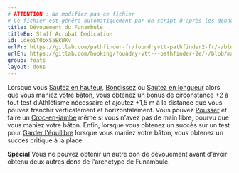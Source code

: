 ```yaml
---
# ATTENTION : Ne modifiez pas ce fichier
# Ce fichier est généré automatiquement par un script d'après les données du module Foundry VTT officiel et de sa traduction
title: Dévouement du Funambule
titleEn: Staff Acrobat Dedication
id: LoeoiYOpxSaEkWKv
urlFr: https://gitlab.com/pathfinder-fr/foundryvtt-pathfinder2-fr/-/blob/master/data/feats/LoeoiYOpxSaEkWKv.htm
urlEn: https://gitlab.com/hooking/foundry-vtt---pathfinder-2e/-/blob/master/packs/data/feats.db/staff-acrobat-dedication.json
group: feats
layout: dons
---
```

Lorsque vous [Sautez en hauteur](../actions/sauter-en-hauteur.md), [Bondissez](../actions/bondir.md) ou [Sautez en longueur](../actions/sauter-en-longueur.md) alors que vous maniez votre bâton, vous obtenez un bonus de circonstance +2 à tout test d'Athlétisme nécessaire et ajoutez +1,5 m à la distance que vous pouvez franchir verticalement et horizontalement. Vous pouvez [Pousser](../actions/pousser.md) et faire un [Croc-en-jambe](../actions/croc-en-jambe.md) même si vous n'avez pas de main libre, pourvu que vous maniez votre bâton. Enfin, lorsque vous obtenez un succès sur un test pour [Garder l'équilibre](../actions/garder-l-équilibre.md) lorsque vous maniez votre bâton, vous obtenez un succès critique à la place.

**Spécial** Vous ne pouvez obtenir un autre don de dévouement avant d'avoir obtenu deux autres dons de l'archétype de Funambule.


